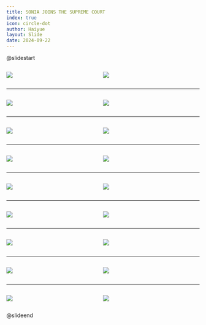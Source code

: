```yaml
---
title: SONIA JOINS THE SUPREME COURT
index: true
icon: circle-dot
author: Haiyue
layout: Slide
date: 2024-09-22
---
```

 
@slidestart

<div style="display:flex">
<div style="flex:1">

![](https://raw.githubusercontent.com/yclord/reading/refs/heads/master/english/Level-P/SONIA%20JOINS%20THE%20SUPREME%20COURT/001.webp)
</div>
<div style="flex:1">

![](https://raw.githubusercontent.com/yclord/reading/refs/heads/master/english/Level-P/SONIA%20JOINS%20THE%20SUPREME%20COURT/002.webp)
</div>
</div>

---

<div style="display:flex">
<div style="flex:1">

![](https://raw.githubusercontent.com/yclord/reading/refs/heads/master/english/Level-P/SONIA%20JOINS%20THE%20SUPREME%20COURT/003.webp)
</div>
<div style="flex:1">

![](https://raw.githubusercontent.com/yclord/reading/refs/heads/master/english/Level-P/SONIA%20JOINS%20THE%20SUPREME%20COURT/004.webp)
</div>
</div>

---

<div style="display:flex">
<div style="flex:1">

![](https://raw.githubusercontent.com/yclord/reading/refs/heads/master/english/Level-P/SONIA%20JOINS%20THE%20SUPREME%20COURT/005.webp)
</div>
<div style="flex:1">

![](https://raw.githubusercontent.com/yclord/reading/refs/heads/master/english/Level-P/SONIA%20JOINS%20THE%20SUPREME%20COURT/006.webp)
</div>
</div>

---

<div style="display:flex">
<div style="flex:1">

![](https://raw.githubusercontent.com/yclord/reading/refs/heads/master/english/Level-P/SONIA%20JOINS%20THE%20SUPREME%20COURT/007.webp)
</div>
<div style="flex:1">

![](https://raw.githubusercontent.com/yclord/reading/refs/heads/master/english/Level-P/SONIA%20JOINS%20THE%20SUPREME%20COURT/008.webp)
</div>
</div>

---

<div style="display:flex">
<div style="flex:1">

![](https://raw.githubusercontent.com/yclord/reading/refs/heads/master/english/Level-P/SONIA%20JOINS%20THE%20SUPREME%20COURT/009.webp)
</div>
<div style="flex:1">

![](https://raw.githubusercontent.com/yclord/reading/refs/heads/master/english/Level-P/SONIA%20JOINS%20THE%20SUPREME%20COURT/010.webp)
</div>
</div>

---

<div style="display:flex">
<div style="flex:1">

![](https://raw.githubusercontent.com/yclord/reading/refs/heads/master/english/Level-P/SONIA%20JOINS%20THE%20SUPREME%20COURT/011.webp)
</div>
<div style="flex:1">

![](https://raw.githubusercontent.com/yclord/reading/refs/heads/master/english/Level-P/SONIA%20JOINS%20THE%20SUPREME%20COURT/012.webp)
</div>
</div>

---

<div style="display:flex">
<div style="flex:1">

![](https://raw.githubusercontent.com/yclord/reading/refs/heads/master/english/Level-P/SONIA%20JOINS%20THE%20SUPREME%20COURT/013.webp)
</div>
<div style="flex:1">

![](https://raw.githubusercontent.com/yclord/reading/refs/heads/master/english/Level-P/SONIA%20JOINS%20THE%20SUPREME%20COURT/014.webp)
</div>
</div>

---

<div style="display:flex">
<div style="flex:1">

![](https://raw.githubusercontent.com/yclord/reading/refs/heads/master/english/Level-P/SONIA%20JOINS%20THE%20SUPREME%20COURT/015.webp)
</div>
<div style="flex:1">

![](https://raw.githubusercontent.com/yclord/reading/refs/heads/master/english/Level-P/SONIA%20JOINS%20THE%20SUPREME%20COURT/016.webp)
</div>
</div>

---

<div style="display:flex">
<div style="flex:1">

![](https://raw.githubusercontent.com/yclord/reading/refs/heads/master/english/Level-P/SONIA%20JOINS%20THE%20SUPREME%20COURT/017.webp)
</div>
<div style="flex:1">

![](https://raw.githubusercontent.com/yclord/reading/refs/heads/master/english/Level-P/SONIA%20JOINS%20THE%20SUPREME%20COURT/018.webp)
</div>
</div>

@slideend